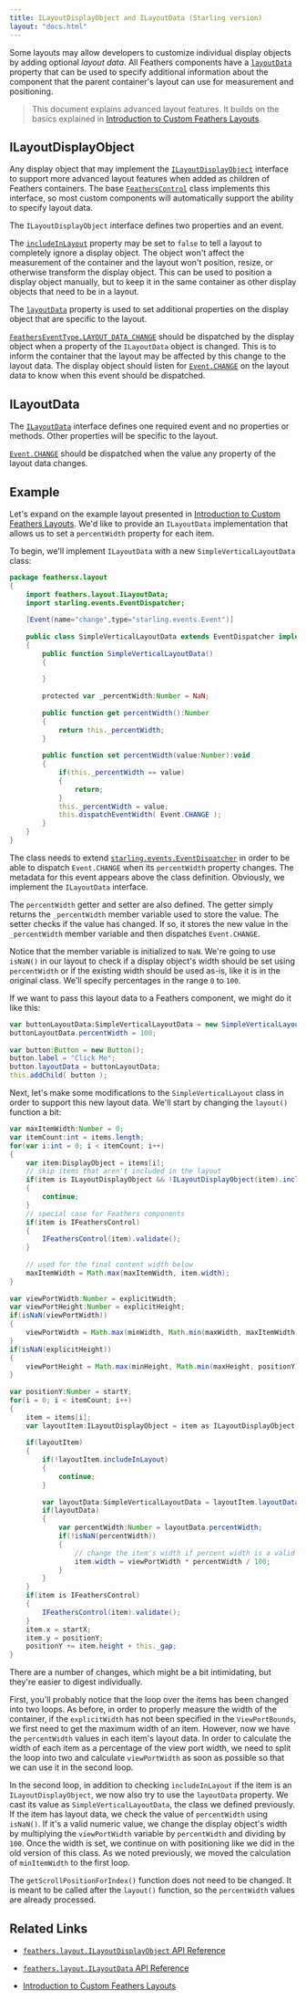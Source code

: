 ```yaml
---
title: ILayoutDisplayObject and ILayoutData (Starling version)
layout: "docs.html"
---
```


Some layouts may allow developers to customize individual display objects by adding optional _layout data_. All Feathers components have a [`layoutData`](/api-reference/feathers/layout/ILayoutDisplayObject.html#layoutData) property that can be used to specify additional information about the component that the parent container's layout can use for measurement and positioning.

> This document explains advanced layout features. It builds on the basics explained in [Introduction to Custom Feathers Layouts](./custom-layouts.md).

## ILayoutDisplayObject

Any display object that may implement the [`ILayoutDisplayObject`](/api-reference/feathers/layout/ILayoutDisplayObject.html) interface to support more advanced layout features when added as children of Feathers containers. The base [`FeathersControl`](/api-reference/feathers/core/FeathersControl.html) class implements this interface, so most custom components will automatically support the ability to specify layout data.

The `ILayoutDisplayObject` interface defines two properties and an event.

The [`includeInLayout`](/api-reference/feathers/layout/ILayoutDisplayObject.html#includeInLayout) property may be set to `false` to tell a layout to completely ignore a display object. The object won't affect the measurement of the container and the layout won't position, resize, or otherwise transform the display object. This can be used to position a display object manually, but to keep it in the same container as other display objects that need to be in a layout.

The [`layoutData`](/api-reference/feathers/layout/ILayoutDisplayObject.html#layoutData) property is used to set additional properties on the display object that are specific to the layout.

[`FeathersEventType.LAYOUT_DATA_CHANGE`](/api-reference/feathers/events/FeathersEventType.html#LAYOUT_DATA_CHANGE) should be dispatched by the display object when a property of the `ILayoutData` object is changed. This is to inform the container that the layout may be affected by this change to the layout data. The display object should listen for [`Event.CHANGE`](/api-reference/feathers/layout/ILayoutData.html#event:change) on the layout data to know when this event should be dispatched.

## ILayoutData

The [`ILayoutData`](/api-reference/feathers/layout/ILayoutData.html) interface defines one required event and no properties or methods. Other properties will be specific to the layout.

[`Event.CHANGE`](/api-reference/feathers/layout/ILayoutData.html#event:change) should be dispatched when the value any property of the layout data changes.

## Example

Let's expand on the example layout presented in [Introduction to Custom Feathers Layouts](./custom-layouts.md). We'd like to provide an `ILayoutData` implementation that allows us to set a `percentWidth` property for each item.

To begin, we'll implement `ILayoutData` with a new `SimpleVerticalLayoutData` class:

```actionscript
package feathersx.layout
{
    import feathers.layout.ILayoutData;
    import starling.events.EventDispatcher;
 
    [Event(name="change",type="starling.events.Event")]
 
    public class SimpleVerticalLayoutData extends EventDispatcher implements ILayoutData
    {
        public function SimpleVerticalLayoutData()
        {
 
        }
 
        protected var _percentWidth:Number = NaN;
 
        public function get percentWidth():Number
        {
            return this._percentWidth;
        }
 
        public function set percentWidth(value:Number):void
        {
            if(this._percentWidth == value)
            {
                return;
            }
            this._percentWidth = value;
            this.dispatchEventWidth( Event.CHANGE );
        }
    }
}
```

The class needs to extend [`starling.events.EventDispatcher`](http://doc.starling-framework.org/core/starling/events/EventDispatcher.html) in order to be able to dispatch `Event.CHANGE` when its `percentWidth` property changes. The metadata for this event appears above the class definition. Obviously, we implement the `ILayoutData` interface.

The `percentWidth` getter and setter are also defined. The getter simply returns the `_percentWidth` member variable used to store the value. The setter checks if the value has changed. If so, it stores the new value in the `_percentWidth` member variable and then dispatches `Event.CHANGE`.

Notice that the member variable is initialized to `NaN`. We're going to use `isNaN()` in our layout to check if a display object's width should be set using `percentWidth` or if the existing width should be used as-is, like it is in the original class. We'll specify percentages in the range `0` to `100`.

If we want to pass this layout data to a Feathers component, we might do it like this:

```actionscript
var buttonLayoutData:SimpleVerticalLayoutData = new SimpleVerticalLayoutData();
buttonLayoutData.percentWidth = 100;
 
var button:Button = new Button();
button.label = "Click Me";
button.layoutData = buttonLayoutData;
this.addChild( button );
```

Next, let's make some modifications to the `SimpleVerticalLayout` class in order to support this new layout data. We'll start by changing the `layout()` function a bit:

```actionscript
var maxItemWidth:Number = 0;
var itemCount:int = items.length;
for(var i:int = 0; i < itemCount; i++)
{
    var item:DisplayObject = items[i];
    // skip items that aren't included in the layout
    if(item is ILayoutDisplayObject && !ILayoutDisplayObject(item).includeInLayout)
    {
        continue;
    }
    // special case for Feathers components
    if(item is IFeathersControl)
    {
        IFeathersControl(item).validate();
    }
 
    // used for the final content width below
    maxItemWidth = Math.max(maxItemWidth, item.width);
}
 
var viewPortWidth:Number = explicitWidth;
var viewPortHeight:Number = explicitHeight;
if(isNaN(viewPortWidth))
{
    viewPortWidth = Math.max(minWidth, Math.min(maxWidth, maxItemWidth));
}
if(isNaN(explicitHeight))
{
    viewPortHeight = Math.max(minHeight, Math.min(maxHeight, positionY));
}
 
var positionY:Number = startY;
for(i = 0; i < itemCount; i++)
{
    item = items[i];
    var layoutItem:ILayoutDisplayObject = item as ILayoutDisplayObject;
 
    if(layoutItem)
    {
        if(!layoutItem.includeInLayout)
        {
            continue;
        }
 
        var layoutData:SimpleVerticalLayoutData = layoutItem.layoutData as SimpleVerticalLayoutData;
        if(layoutData)
        {
            var percentWidth:Number = layoutData.percentWidth;
            if(!isNaN(percentWidth))
            {
                // change the item's width if percent width is a valid number
                item.width = viewPortWidth * percentWidth / 100;
            }
        }
    }
    if(item is IFeathersControl)
    {
        IFeathersControl(item).validate();
    }
    item.x = startX;
    item.y = positionY;
    positionY += item.height + this._gap;
}
```

There are a number of changes, which might be a bit intimidating, but they're easier to digest individually.

First, you'll probably notice that the loop over the items has been changed into two loops. As before, in order to properly measure the width of the container, if the `explicitWidth` has not been specified in the `ViewPortBounds`, we first need to get the maximum width of an item. However, now we have the `percentWidth` values in each item's layout data. In order to calculate the width of each item as a percentage of the view port width, we need to split the loop into two and calculate `viewPortWidth` as soon as possible so that we can use it in the second loop.

In the second loop, in addition to checking `includeInLayout` if the item is an `ILayoutDisplayObject`, we now also try to use the `layoutData` property. We cast its value as `SimpleVerticalLayoutData`, the class we defined previously. If the item has layout data, we check the value of `percentWidth` using `isNaN()`. If it's a valid numeric value, we change the display object's width by multiplying the `viewPortWidth` variable by `percentWidth` and dividing by `100`. Once the width is set, we continue on with positioning like we did in the old version of this class. As we noted previously, we moved the calculation of `minItemWidth` to the first loop.

The `getScrollPositionForIndex()` function does not need to be changed. It is meant to be called after the `layout()` function, so the `percentWidth` values are already processed.

## Related Links

- [`feathers.layout.ILayoutDisplayObject` API Reference](/api-reference/feathers/layout/ILayoutDisplayObject.html)

- [`feathers.layout.ILayoutData` API Reference](/api-reference/feathers/layout/ILayoutData.html)

- [Introduction to Custom Feathers Layouts](./custom-layouts.md)
